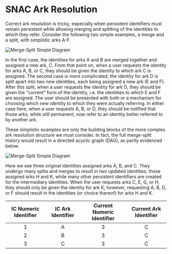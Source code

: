 # SNAC Ark Resolution

Correct ark resolution is tricky, especially when persistent identifiers must remain persistent while allowing merging and splitting of the identities to which they refer.  Consider the following two simple examples, a merge and a split, with simplistic arks A-F.  


![Merge-Split Simple Diagram](http://gitlab.iath.virginia.edu/snac/Documentation/raw/master/Specifications/Originals/merge-split-diagram.png)

In the first case, the identities for arks A and B are merged together and assigned a new ark, C.  From that point on, when a user requests the identity for arks A, B, or C, they should be given the identity to which ark C is assigned.  The second case is more complicated; the identity for ark D is split apart into two new identities, each being assigned a new ark (E and F).  After this split, when a user requests the identity for ark D, they should be given the "current" form of the identity, i.e. the identities to which E and F are assigned.  The user should be presented with both or a mechanism for choosing which new identity to which they were actually referring.  In either case here, when a user requests A, B, or D, they should be notified that those arks, while still permanent, now refer to an identity better referred to by another ark.

These simplistic examples are only the building blocks of the more complex ark resolution structure we must consider.  In fact, the full merge-split history would result in a directed acyclic graph (DAG), as partly evidenced below.

![Merge-Split Simple Diagram](http://gitlab.iath.virginia.edu/snac/Documentation/raw/master/Specifications/Originals/merge-split-diagram2.png)

Here we see three original identities assigned arks A, B, and C.  They undergo many splits and merges to result in two updated identities, those assigned arks H and K, while many other persistent identifiers are created for the intermediary identities.  When the user requests arks C, E, G, or H, they should only be given the identity for ark K; however, requesting A, B, D, or F should result in the identities (or choice thereof) for arks H and K.



| IC Numeric Identifier | IC Ark Identifier | Current Numeric Identifier | Current Ark Identifier |
|:---------------------:|:-----------------:|:--------------------------:|:----------------------:|
| 1                     | A                 | 3                          | C                      |
| 2                     | B                 | 3                          | C                      |
| 3                     | C                 | 3                          | C                      |
